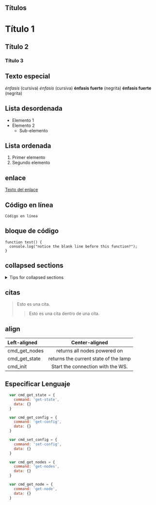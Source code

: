 Títulos
-------
# Título 1
## Título 2
### Título 3

Texto especial
--------------
*énfasis* (cursiva)
_énfasis_ (cursiva)
**énfasis fuerte** (negrita)
__énfasis fuerte__ (negrita)

Lista desordenada
-----------------
- Elemento 1
- Elemento 2
  - Sub-elemento

Lista ordenada
--------------
1. Primer elemento
2. Segundo elemento

enlace
------
[Texto del enlace](http://ejemplo.com)

Código en línea
---------------
`Código en línea`

bloque de código
----------------
```
function test() {
  console.log("notice the blank line before this function?");
}
```

collapsed sections
------------------
<details>

<summary>Tips for collapsed sections</summary>

### You can add a header

You can add text within a collapsed section. 

You can add an image or a code block, too.

```ruby
   puts "Hello World"
```

</details>

citas
------------------
> Esto es una cita.
> > Esto es una cita dentro de una cita.

align
---------------

| Left-aligned | Center-aligned |
| :---         |     :---:      |
| cmd_get_nodes   | returns all nodes powered on     |
| cmd_get_state   | returns the current state of the lamp       |
| cmd_init   | Start the connection with the WS.       |



Especificar Lenguaje 
--------------------
```JavaScript
  var cmd_get_state = {
    command: 'get-state',
    data: {}
  }

  var cmd_get_config = {
    command: 'get-config',
    data: {}
  }

  var cmd_set_config = {
    command: 'set-config',
    data: {}
  }

  var cmd_get_nodes = {
    command: 'get-nodes',
    data: {}
  }

  var cmd_get_node = {
    command: 'get-node',
    data: {}
  }

